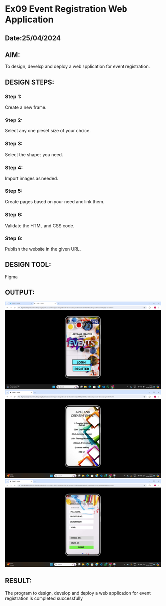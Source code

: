 # Ex09 Event Registration Web Application
## Date:25/04/2024

## AIM:
To design, develop and deploy a web application for event registration.

## DESIGN STEPS:

### Step 1:
Create a new frame.

### Step 2:
Select any one preset size of your choice.

### Step 3:
Select the shapes you need.

### Step 4:
Import images as needed.

### Step 5:
Create pages based on your need and link them.

### Step 6:

Validate the HTML and CSS code.

### Step 6:

Publish the website in the given URL.

## DESIGN TOOL:
Figma



## OUTPUT:

![alt text](event1.png)
![alt text](event2.png)
![alt text](event3.png)

## RESULT:
The program to design, develop and deploy a web application for event registration is completed successfully.
